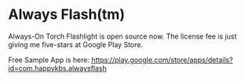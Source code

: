 Always Flash(tm)
===========

Always-On Torch Flashlight is open source now. 
The license fee is just giving me five-stars at Google Play Store.

Free Sample App is here:
https://play.google.com/store/apps/details?id=com.happykbs.alwaysflash 

